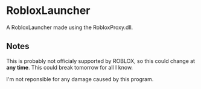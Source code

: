 # RobloxLauncher
A RobloxLauncher made using the RobloxProxy.dll.

## Notes
This is probably not officialy supported by ROBLOX, so this could change at **any time**. This could break tomorrow for all I know.

I'm not reponsible for any damage caused by this program.
